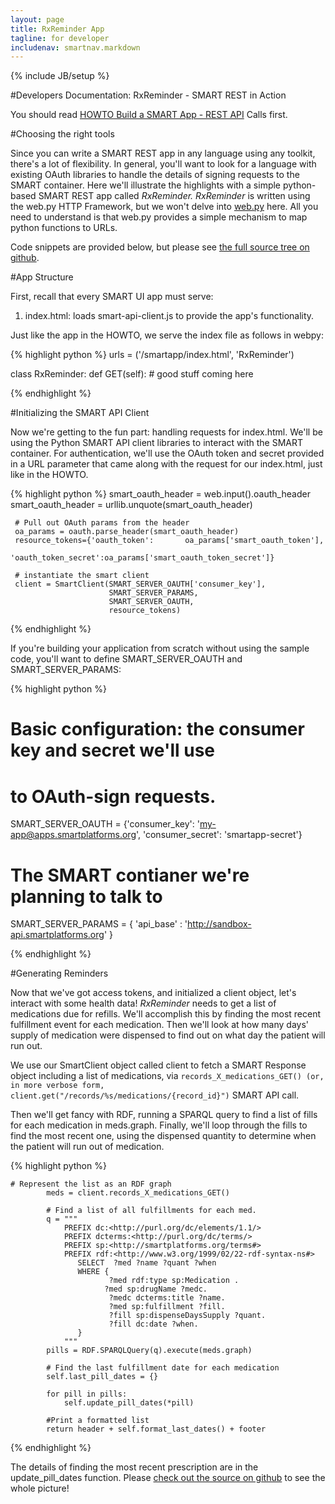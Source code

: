 ```yaml
---
layout: page
title: RxReminder App
tagline: for developer
includenav: smartnav.markdown
---
```

{% include JB/setup %}

<div id="toc"> </div>


#Developers Documentation: RxReminder - SMART REST in Action

You should read [HOWTO Build a SMART App - REST API](../build_a_rest_app) Calls first. 

#Choosing the right tools

Since you can write a SMART REST app in any language using any toolkit, there's a lot of flexibility. In general, you'll want to look for a language with existing OAuth libraries to handle the details of signing requests to the SMART container. Here we'll illustrate the highlights with a simple python-based SMART REST app called *RxReminder. RxReminder* is written using the web.py HTTP Framework, but we won't delve into [web.py](http://webpy.org/) here. All you need to understand is that web.py provides a simple mechanism to map python functions to URLs. 

Code snippets are provided below, but please see [the full source tree on github](http://github.com/chb/smart_rx_reminder). 

#App Structure

First, recall that every SMART UI app must serve: 
<ol><li>
index.html: loads smart-api-client.js to provide the app's functionality. 
</li>
</ol>

Just like the app in the HOWTO, we serve the index file as follows in webpy: 

{% highlight python %}
 urls = ('/smartapp/index.html',     'RxReminder')
 
 class RxReminder:
    def GET(self):
        # good stuff coming here
		
{% endhighlight  %}

#Initializing the SMART API Client

Now we're getting to the fun part: handling requests for index.html. We'll be using the Python SMART API client libraries to interact with the SMART container. For authentication, we'll use the OAuth token and secret provided in a URL parameter that came along with the request for our index.html, just like in the HOWTO. 

{% highlight python %}
 smart_oauth_header = web.input().oauth_header
     smart_oauth_header = urllib.unquote(smart_oauth_header)
     
     # Pull out OAuth params from the header
     oa_params = oauth.parse_header(smart_oauth_header)
     resource_tokens={'oauth_token':       oa_params['smart_oauth_token'],
                      'oauth_token_secret':oa_params['smart_oauth_token_secret']}

     # instantiate the smart client
     client = SmartClient(SMART_SERVER_OAUTH['consumer_key'], 
                          SMART_SERVER_PARAMS, 
                          SMART_SERVER_OAUTH, 
                          resource_tokens)
{% endhighlight  %}

If you're building your application from scratch without using the sample code, you'll want to define SMART\_SERVER\_OAUTH and SMART\_SERVER\_PARAMS: 

{% highlight python %}

# Basic configuration:  the consumer key and secret we'll use
 # to OAuth-sign requests.
 SMART_SERVER_OAUTH = {'consumer_key': 'my-app@apps.smartplatforms.org', 
                       'consumer_secret': 'smartapp-secret'}
 
 
 # The SMART contianer we're planning to talk to
 SMART_SERVER_PARAMS = {
     'api_base' : 'http://sandbox-api.smartplatforms.org'
 }
 
{% endhighlight  %}

#Generating Reminders

Now that we've got access tokens, and initialized a client object, let's interact with some health data! *RxReminder* needs to get a list of medications due for refills. We'll accomplish this by finding the most recent fulfillment event for each medication. Then we'll look at how many days' supply of medication were dispensed to find out on what day the patient will run out.

We use our SmartClient object called client to fetch a SMART Response object including a list of medications, via `records_X_medications_GET() (or, in more verbose form, client.get("/records/%s/medications/{record_id}")` SMART API call.

Then we'll get fancy with RDF, running a SPARQL query to find a list of fills for each medication in meds.graph. Finally, we'll loop through the fills to find the most recent one, using the dispensed quantity to determine when the patient will run out of medication. 


{% highlight python %}

	# Represent the list as an RDF graph
			meds = client.records_X_medications_GET()
			
			# Find a list of all fulfillments for each med.
			q = """
				PREFIX dc:<http://purl.org/dc/elements/1.1/>
				PREFIX dcterms:<http://purl.org/dc/terms/>
				PREFIX sp:<http://smartplatforms.org/terms#>
				PREFIX rdf:<http://www.w3.org/1999/02/22-rdf-syntax-ns#>
				   SELECT  ?med ?name ?quant ?when
				   WHERE {
						  ?med rdf:type sp:Medication .
						 ?med sp:drugName ?medc.
						  ?medc dcterms:title ?name.
						  ?med sp:fulfillment ?fill.
						  ?fill sp:dispenseDaysSupply ?quant.
						  ?fill dc:date ?when.
				   }
				"""
			pills = RDF.SPARQLQuery(q).execute(meds.graph)
	
			# Find the last fulfillment date for each medication
			self.last_pill_dates = {}
	
			for pill in pills:
				self.update_pill_dates(*pill)
	
			#Print a formatted list
			return header + self.format_last_dates() + footer

{% endhighlight  %}

The details of finding the most recent prescription are in the update_pill_dates function. Please [check out the source on github](http://github.com/chb/smart_rx_reminder) to see the whole picture! 
